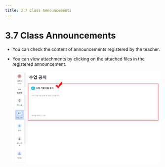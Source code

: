 ```yaml
---
title: 3.7 Class Announcements
---
```


# 3.7 Class Announcements

- You can check the content of announcements registered by the teacher.
- You can view attachments by clicking on the attached files in the registered announcement.

  ![](/img/student_3-7.jpg)
